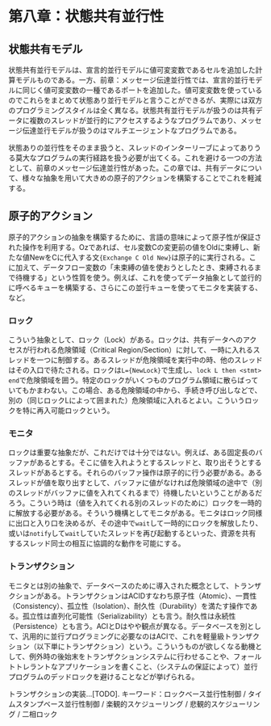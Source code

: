 # 第八章：状態共有並行性

## 状態共有モデル
状態共有並行モデルは、宣言的並行モデルに値可変変数であるセルを追加した計算モデルものである。一方、前章：メッセージ伝達並行性では、宣言的並行モデルに同じく値可変変数の一種であるポートを追加した。値可変変数を使っているのでこれらをまとめて状態あり並行モデルと言うことができるが、実際には双方のプログラミングスタイルは全く異なる。状態共有並行モデルが扱うのは共有データに複数のスレッドが並行的にアクセスするようなプログラムであり、メッセージ伝達並行モデルが扱うのはマルチエージェントなプログラムである。

状態ありの並行性をそのまま扱うと、スレッドのインターリーブによってありうる莫大なプログラムの実行経路を扱う必要が出てくる。これを避ける一つの方法として、前章のメッセージ伝達並行性があった。この章では、共有データについて、様々な抽象を用いて大きめの原子的アクションを構築することでこれを軽減する。

## 原子的アクション
原子的アクションの抽象を構築するために、言語の意味によって原子性が保証された操作を利用する。Ozであれば、セル変数Cの変更前の値をOldに束縛し、新たな値NewをCに代入する文`{Exchange C Old New}`は原子的に実行される。こに加えて、データフロー変数の「未束縛の値を使おうとしたとき、束縛されるまで待機する」という性質を使う。例えば、これを使ってデータ抽象として並行的に呼べるキューを構築する、さらにこの並行キューを使ってモニタを実装する、など。

### ロック
こういう抽象として、ロック（Lock）がある。ロックは、共有データへのアクセスが行われる危険領域（Critical Region/Section）に対して、一時に入れるスレッドを一つに制御する。あるスレッドが危険領域を実行中の時、他のスレッドはその入口で待たされる。ロックは`L={NewLock}`で生成し、`lock L then <stmt> end`で危険領域を囲う。特定のロックがいくつものプログラム領域に散らばっていてもかまわない。この場合、ある危険領域の中から、手続き呼び出しなどで、別の（同じロックLによって囲まれた）危険領域に入れるとよい。こういうロックを特に再入可能ロックという。

### モニタ
ロックは重要な抽象だが、これだけでは十分ではない。例えば、ある固定長のバッファがあるとする。そこに値を入れようとするスレッドと、取り出そうとするスレッドがあるとする。それらのバッファ操作は原子的に行う必要がある。あるスレッドが値を取り出すとして、バッファに値がなければ危険領域の途中で（別のスレッドがバッファに値を入れてくれるまで）待機したいということがあるだろう。こういう時は（値を入れてくれる別のスレッドのために）ロックを一時的に解放する必要がある。そういう機構としてモニタがある。モニタはロック同様に出口と入り口を決めるが、その途中で`wait`して一時的にロックを解放したり、或いは`notify`して`wait`していたスレッドを再び起動するといった、資源を共有するスレッド同士の相互に協調的な動作を可能にする。

### トランザクション
モニタとは別の抽象で、データベースのために導入された概念として、トランザクションがある。トランザクションはACIDすなわち原子性（Atomic）、一貫性（Consistency）、孤立性（Isolation）、耐久性（Durability）を満たす操作である。孤立性は直列化可能性（Serializability）とも言う。耐久性は永続性（Persistence）とも言う。ACIとDはやや観点が異なる。データベースを別として、汎用的に並行プログラミングに必要なのはACIで、これを軽量級トランザクション（以下単にトランザクション）という。こういうものが欲しくなる動機として、例外時の後始末をトランザクションシステムに行わせることや、フォールトトレラントなアプリケーションを書くこと、（システムの保証によって）並行プログラムのデッドロックを避けることなどが挙げられる。

トランザクションの実装...[TODO].
キーワード：ロックベース並行性制御 / タイムスタンプベース並行性制御 / 楽観的スケジューリング / 悲観的スケジューリング / 二相ロック
